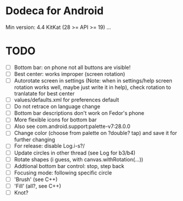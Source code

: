 # Dodeca for Android
Min version: 4.4 KitKat (28 >= API >= 19)
...
# TODO
- [ ] Bottom bar: on phone not all buttons are visible!
- [ ] Best center: works improper (screen rotation)
- [ ] Autorotate screen in settings (Note: when in settings/help screen rotation works well, maybe just write it in help), check rotation to tranlatate for best center
- [ ] values/defaults.xml for preferences default
- [ ] Do not retrace on language change
- [ ] Bottom bar descriptions don't work on Fedor's phone
- [ ] More flexible icons for bottom bar
- [ ] Also see com.android.support:palette-v7:28.0.0
- [ ] Change color (choose from palette on ?double? tap) and save it for further changing
- [ ] For release: disable Log.i-s?/
- [ ] Update circles in other thread (see Log for b3/b4)
- [ ] Rotate shapes (i guess, with canvas.withRotation(...))
- [ ] Addtional bottom bar control: stop, step back
- [ ] Focusing mode: following specific circle
- [ ] 'Brush' (see C++)
- [ ] 'Fill' (all?, see C++)
- [ ] Knot?
